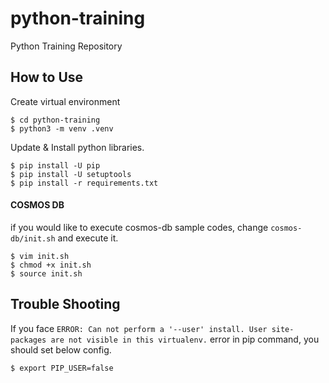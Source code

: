 # python-training
Python Training Repository

## How to Use
Create virtual environment  
```
$ cd python-training
$ python3 -m venv .venv
```
  
Update & Install python libraries.  
```
$ pip install -U pip
$ pip install -U setuptools
$ pip install -r requirements.txt
```

#### COSMOS DB
if you would like to execute cosmos-db sample codes, change `cosmos-db/init.sh` and execute it.
```
$ vim init.sh
$ chmod +x init.sh
$ source init.sh
```
## Trouble Shooting
If you face `ERROR: Can not perform a '--user' install. User site-packages are not visible in this virtualenv.` error in pip command, you should set below config.
```
$ export PIP_USER=false
```